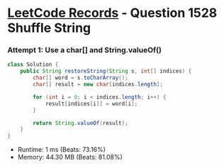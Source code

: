# [LeetCode Records](../../README.md) - Question 1528 Shuffle String

### Attempt 1: Use a char[] and String.valueOf()
```java
class Solution {
    public String restoreString(String s, int[] indices) {
        char[] word = s.toCharArray();
        char[] result = new char[indices.length];

        for (int i = 0; i < indices.length; i++) {
            result[indices[i]] = word[i];
        }

        return String.valueOf(result);
    }
}
```
- Runtime: 1 ms (Beats: 73.16%)
- Memory: 44.30 MB (Beats: 81.08%)

<br>
